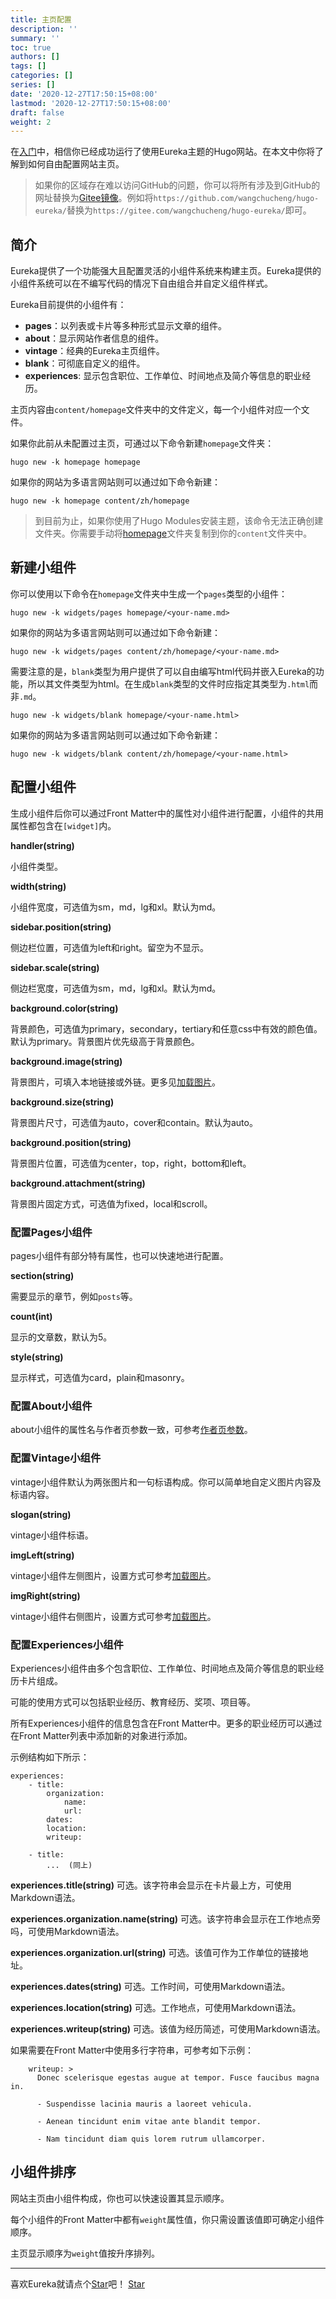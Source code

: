 ```yaml
---
title: 主页配置
description: ''
summary: ''
toc: true
authors: []
tags: []
categories: []
series: []
date: '2020-12-27T17:50:15+08:00'
lastmod: '2020-12-27T17:50:15+08:00'
draft: false
weight: 2
---
```


在[入门](../getting-started/)中，相信你已经成功运行了使用Eureka主题的Hugo网站。在本文中你将了解到如何自由配置网站主页。

<!--more-->

>	如果你的区域存在难以访问GitHub的问题，你可以将所有涉及到GitHub的网址替换为[Gitee镜像](https://gitee.com/wangchucheng/hugo-eureka/)。例如将`https://github.com/wangchucheng/hugo-eureka/`替换为`https://gitee.com/wangchucheng/hugo-eureka/`即可。

## 简介

Eureka提供了一个功能强大且配置灵活的小组件系统来构建主页。Eureka提供的小组件系统可以在不编写代码的情况下自由组合并自定义组件样式。

Eureka目前提供的小组件有：

-	**pages**：以列表或卡片等多种形式显示文章的组件。
-	**about**：显示网站作者信息的组件。
-	**vintage**：经典的Eureka主页组件。
-	**blank**：可彻底自定义的组件。
-	**experiences**: 显示包含职位、工作单位、时间地点及简介等信息的职业经历。

主页内容由`content/homepage`文件夹中的文件定义，每一个小组件对应一个文件。

如果你此前从未配置过主页，可通过以下命令新建`homepage`文件夹：

```
hugo new -k homepage homepage
```

如果你的网站为多语言网站则可以通过如下命令新建：

```
hugo new -k homepage content/zh/homepage
```

>	到目前为止，如果你使用了Hugo Modules安装主题，该命令无法正确创建文件夹。你需要手动将[homepage](https://github.com/wangchucheng/hugo-eureka/tree/master/archetypes/homepage)文件夹复制到你的`content`文件夹中。

## 新建小组件

你可以使用以下命令在`homepage`文件夹中生成一个`pages`类型的小组件：

```
hugo new -k widgets/pages homepage/<your-name.md>
```

如果你的网站为多语言网站则可以通过如下命令新建：

```
hugo new -k widgets/pages content/zh/homepage/<your-name.md>
```

需要注意的是，`blank`类型为用户提供了可以自由编写html代码并嵌入Eureka的功能，所以其文件类型为html。在生成`blank`类型的文件时应指定其类型为`.html`而非`.md`。

```
hugo new -k widgets/blank homepage/<your-name.html>
```

如果你的网站为多语言网站则可以通过如下命令新建：

```
hugo new -k widgets/blank content/zh/homepage/<your-name.html>
```

## 配置小组件

生成小组件后你可以通过Front Matter中的属性对小组件进行配置，小组件的共用属性都包含在`[widget]`内。

**handler(string)**

小组件类型。

**width(string)**

小组件宽度，可选值为sm，md，lg和xl。默认为md。

**sidebar.position(string)**

侧边栏位置，可选值为left和right。留空为不显示。

**sidebar.scale(string)**

侧边栏宽度，可选值为sm，md，lg和xl。默认为md。

**background.color(string)**
	
背景颜色，可选值为primary，secondary，tertiary和任意css中有效的颜色值。默认为primary。背景图片优先级高于背景颜色。

**background.image(string)**

背景图片，可填入本地链接或外链。更多见[加载图片](../content-management#加载图片)。

**background.size(string)**

背景图片尺寸，可选值为auto，cover和contain。默认为auto。

**background.position(string)**

背景图片位置，可选值为center，top，right，bottom和left。

**background.attachment(string)**

背景图片固定方式，可选值为fixed，local和scroll。

### 配置Pages小组件

pages小组件有部分特有属性，也可以快速地进行配置。

**section(string)**

需要显示的章节，例如`posts`等。

**count(int)**

显示的文章数，默认为5。

**style(string)**

显示样式，可选值为card，plain和masonry。

### 配置About小组件

about小组件的属性名与作者页参数一致，可参考[作者页参数](../content-management#作者页参数)。

### 配置Vintage小组件

vintage小组件默认为两张图片和一句标语构成。你可以简单地自定义图片内容及标语内容。

**slogan(string)**

vintage小组件标语。

**imgLeft(string)**

vintage小组件左侧图片，设置方式可参考[加载图片](../content-management/#加载图片)。

**imgRight(string)**

vintage小组件右侧图片，设置方式可参考[加载图片](../content-management/#加载图片)。

### 配置Experiences小组件

Experiences小组件由多个包含职位、工作单位、时间地点及简介等信息的职业经历卡片组成。

可能的使用方式可以包括职业经历、教育经历、奖项、项目等。

所有Experiences小组件的信息包含在Front Matter中。更多的职业经历可以通过在Front Matter列表中添加新的对象进行添加。

示例结构如下所示：

```
experiences:
	- title:
		organization:
			name:
			url:
		dates:
		location:
		writeup:

	- title:
		...  (同上)
```

**experiences.title(string)**
可选。该字符串会显示在卡片最上方，可使用Markdown语法。

**experiences.organization.name(string)**
可选。该字符串会显示在工作地点旁吗，可使用Markdown语法。

**experiences.organization.url(string)**
可选。该值可作为工作单位的链接地址。

**experiences.dates(string)**
可选。工作时间，可使用Markdown语法。

**experiences.location(string)**
可选。工作地点，可使用Markdown语法。

**experiences.writeup(string)**
可选。该值为经历简述，可使用Markdown语法。

如果需要在Front Matter中使用多行字符串，可参考如下示例：

```
    writeup: >
      Donec scelerisque egestas augue at tempor. Fusce faucibus magna in.

      - Suspendisse lacinia mauris a laoreet vehicula.

      - Aenean tincidunt enim vitae ante blandit tempor.

      - Nam tincidunt diam quis lorem rutrum ullamcorper.
```

## 小组件排序

网站主页由小组件构成，你也可以快速设置其显示顺序。

每个小组件的Front Matter中都有`weight`属性值，你只需设置该值即可确定小组件顺序。

主页显示顺序为`weight`值按升序排列。

---

<div class="flex flex-col items-center">
	<span class="mb-4">喜欢Eureka就请点个<a href="https://github.com/wangchucheng/hugo-eureka">Star</a>吧！</span>
	<a class="github-button" href="https://github.com/wangchucheng/hugo-eureka" data-size="large" aria-label="Star wangchucheng/hugo-eureka on GitHub">Star</a>
</div>